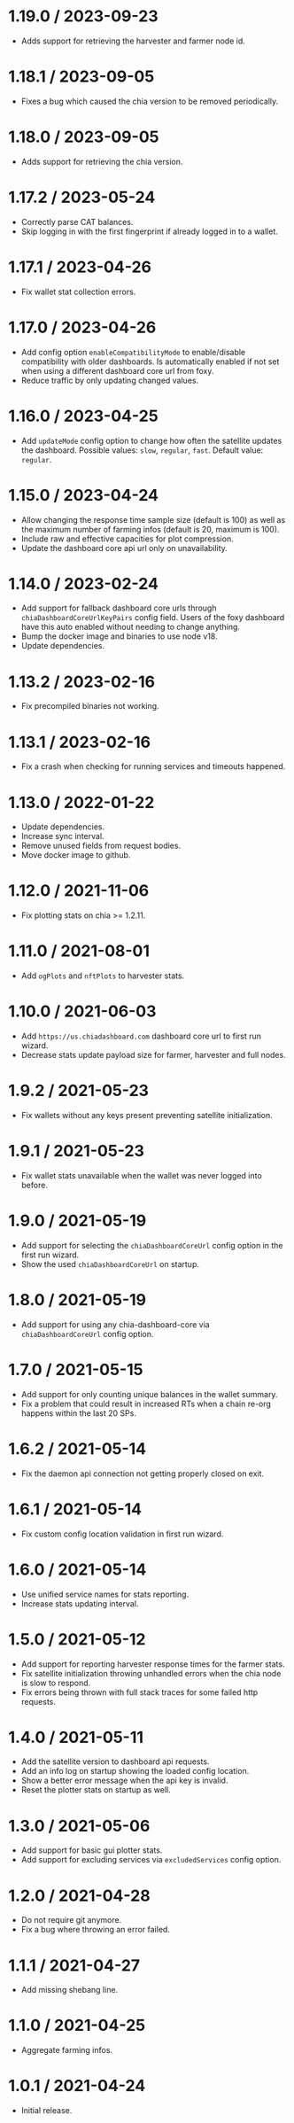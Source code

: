 1.19.0 / 2023-09-23
==================

* Adds support for retrieving the harvester and farmer node id.

1.18.1 / 2023-09-05
==================

* Fixes a bug which caused the chia version to be removed periodically.

1.18.0 / 2023-09-05
==================

* Adds support for retrieving the chia version.

1.17.2 / 2023-05-24
==================

* Correctly parse CAT balances.
* Skip logging in with the first fingerprint if already logged in to a wallet.

1.17.1 / 2023-04-26
==================

* Fix wallet stat collection errors.

1.17.0 / 2023-04-26
==================

* Add config option `enableCompatibilityMode` to enable/disable compatibility with older dashboards. Is automatically enabled if not set when using a different dashboard core url from foxy.
* Reduce traffic by only updating changed values.

1.16.0 / 2023-04-25
==================

* Add `updateMode` config option to change how often the satellite updates the dashboard. Possible values: `slow`, `regular`, `fast`. Default value: `regular`.

1.15.0 / 2023-04-24
==================

* Allow changing the response time sample size (default is 100) as well as the maximum number of farming infos (default is 20, maximum is 100).
* Include raw and effective capacities for plot compression.
* Update the dashboard core api url only on unavailability.

1.14.0 / 2023-02-24
==================

* Add support for fallback dashboard core urls through `chiaDashboardCoreUrlKeyPairs` config field. Users of the foxy dashboard have this auto enabled without needing to change anything.
* Bump the docker image and binaries to use node v18.
* Update dependencies.

1.13.2 / 2023-02-16
==================

* Fix precompiled binaries not working.

1.13.1 / 2023-02-16
==================

* Fix a crash when checking for running services and timeouts happened.

1.13.0 / 2022-01-22
==================

* Update dependencies.
* Increase sync interval.
* Remove unused fields from request bodies.
* Move docker image to github.

1.12.0 / 2021-11-06
==================

* Fix plotting stats on chia >= 1.2.11.

1.11.0 / 2021-08-01
==================

* Add `ogPlots` and `nftPlots` to harvester stats.

1.10.0 / 2021-06-03
==================

* Add `https://us.chiadashboard.com` dashboard core url to first run wizard.
* Decrease stats update payload size for farmer, harvester and full nodes.

1.9.2 / 2021-05-23
==================

* Fix wallets without any keys present preventing satellite initialization.

1.9.1 / 2021-05-23
==================

* Fix wallet stats unavailable when the wallet was never logged into before.

1.9.0 / 2021-05-19
==================

* Add support for selecting the `chiaDashboardCoreUrl` config option in the first run wizard.
* Show the used `chiaDashboardCoreUrl` on startup.

1.8.0 / 2021-05-19
==================

* Add support for using any chia-dashboard-core via `chiaDashboardCoreUrl` config option.

1.7.0 / 2021-05-15
==================

* Add support for only counting unique balances in the wallet summary.
* Fix a problem that could result in increased RTs when a chain re-org happens within the last 20 SPs.

1.6.2 / 2021-05-14
==================

* Fix the daemon api connection not getting properly closed on exit.

1.6.1 / 2021-05-14
==================

* Fix custom config location validation in first run wizard.

1.6.0 / 2021-05-14
==================

* Use unified service names for stats reporting.
* Increase stats updating interval.

1.5.0 / 2021-05-12
==================

* Add support for reporting harvester response times for the farmer stats.
* Fix satellite initialization throwing unhandled errors when the chia node is slow to respond.
* Fix errors being thrown with full stack traces for some failed http requests.

1.4.0 / 2021-05-11
==================

* Add the satellite version to dashboard api requests.
* Add an info log on startup showing the loaded config location.
* Show a better error message when the api key is invalid.
* Reset the plotter stats on startup as well.

1.3.0 / 2021-05-06
==================

* Add support for basic gui plotter stats.
* Add support for excluding services via `excludedServices` config option.

1.2.0 / 2021-04-28
==================

* Do not require git anymore.
* Fix a bug where throwing an error failed.

1.1.1 / 2021-04-27
==================

* Add missing shebang line.

1.1.0 / 2021-04-25
==================

* Aggregate farming infos.

1.0.1 / 2021-04-24
==================

* Initial release.
